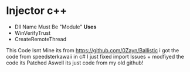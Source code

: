 # Injector c++
- Dll Name Must Be "Module"
**Uses**
- WinVerifyTrust
- CreateRemoteThread

This Code Isnt Mine its from https://github.com/0Zayn/Ballistic i got the code from speedsterkawaii
in c# I just fixed import Issues + modfiyed the code its Patched Aswell its just code from my old github!
